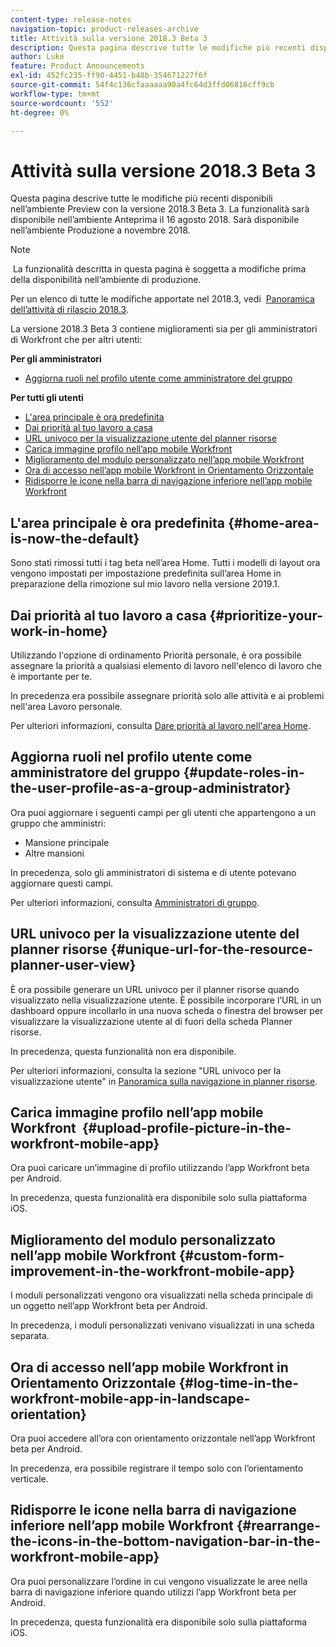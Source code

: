 ```yaml
---
content-type: release-notes
navigation-topic: product-releases-archive
title: Attività sulla versione 2018.3 Beta 3
description: Questa pagina descrive tutte le modifiche più recenti disponibili nell’ambiente Preview con la versione 2018.3 Beta 3. La funzionalità sarà disponibile nell’ambiente Anteprima il 16 agosto 2018. Sarà disponibile nell’ambiente Produzione a novembre 2018.
author: Luke
feature: Product Announcements
exl-id: 452fc235-ff90-4451-b48b-354671227f6f
source-git-commit: 54f4c136cfaaaaaa90a4fc64d3ffd06816cff9cb
workflow-type: tm+mt
source-wordcount: '552'
ht-degree: 0%

---
```


# Attività sulla versione 2018.3 Beta 3

Questa pagina descrive tutte le modifiche più recenti disponibili nell’ambiente Preview con la versione 2018.3 Beta 3. La funzionalità sarà disponibile nell’ambiente Anteprima il 16 agosto 2018. Sarà disponibile nell’ambiente Produzione a novembre 2018.

>[!NOTE]
>
> La funzionalità descritta in questa pagina è soggetta a modifiche prima della disponibilità nell’ambiente di produzione.

Per un elenco di tutte le modifiche apportate nel 2018.3, vedi  [Panoramica dell’attività di rilascio 2018.3](../../../../product-announcements/product-releases/quarterly-release-archive/2018.3-release-activity/2018.3-release-activity-overview.md).

La versione 2018.3 Beta 3 contiene miglioramenti sia per gli amministratori di Workfront che per altri utenti:

**Per gli amministratori**

* [Aggiorna ruoli nel profilo utente come amministratore del gruppo](#update-roles-in-the-user-profile-as-a-group-administrator)

**Per tutti gli utenti**

* [L&#39;area principale è ora predefinita](#home-area-is-now-the-default)
* [Dai priorità al tuo lavoro a casa](#prioritize-your-work-in-home)
* [URL univoco per la visualizzazione utente del planner risorse](#unique-url-for-the-resource-planner-user-view)
* [Carica immagine profilo nell’app mobile Workfront](#upload-profile-picture-in-the-workfront-mobile-app) 
* [Miglioramento del modulo personalizzato nell’app mobile Workfront](#custom-form-improvement-in-the-workfront-mobile-app)
* [Ora di accesso nell’app mobile Workfront in Orientamento Orizzontale](#log-time-in-the-workfront-mobile-app-in-landscape-orientation)
* [Ridisporre le icone nella barra di navigazione inferiore nell’app mobile Workfront](#rearrange-the-icons-in-the-bottom-navigation-bar-in-the-workfront-mobile-app)

## L&#39;area principale è ora predefinita {#home-area-is-now-the-default}

Sono stati rimossi tutti i tag beta nell’area Home. Tutti i modelli di layout ora vengono impostati per impostazione predefinita sull’area Home in preparazione della rimozione sul mio lavoro nella versione 2019.1.

## Dai priorità al tuo lavoro a casa {#prioritize-your-work-in-home}

Utilizzando l&#39;opzione di ordinamento Priorità personale, è ora possibile assegnare la priorità a qualsiasi elemento di lavoro nell&#39;elenco di lavoro che è importante per te.

In precedenza era possibile assegnare priorità solo alle attività e ai problemi nell&#39;area Lavoro personale.

Per ulteriori informazioni, consulta [Dare priorità al lavoro nell&#39;area Home](../../../../workfront-basics/using-home/using-the-home-area/prioritize-work-in-home.md).

## Aggiorna ruoli nel profilo utente come amministratore del gruppo {#update-roles-in-the-user-profile-as-a-group-administrator}

Ora puoi aggiornare i seguenti campi per gli utenti che appartengono a un gruppo che amministri:

* Mansione principale
* Altre mansioni

In precedenza, solo gli amministratori di sistema e di utente potevano aggiornare questi campi. 

Per ulteriori informazioni, consulta [Amministratori di gruppo](../../../../administration-and-setup/manage-groups/group-roles/group-administrators.md).

## URL univoco per la visualizzazione utente del planner risorse {#unique-url-for-the-resource-planner-user-view}

È ora possibile generare un URL univoco per il planner risorse quando visualizzato nella visualizzazione utente. È possibile incorporare l’URL in un dashboard oppure incollarlo in una nuova scheda o finestra del browser per visualizzare la visualizzazione utente al di fuori della scheda Planner risorse.

In precedenza, questa funzionalità non era disponibile.

Per ulteriori informazioni, consulta la sezione &quot;URL univoco per la visualizzazione utente&quot; in [Panoramica sulla navigazione in planner risorse](../../../../resource-mgmt/resource-planning/resource-planner-navigation.md).

## Carica immagine profilo nell’app mobile Workfront  {#upload-profile-picture-in-the-workfront-mobile-app}

Ora puoi caricare un’immagine di profilo utilizzando l’app Workfront beta per Android.

In precedenza, questa funzionalità era disponibile solo sulla piattaforma iOS. 

<!--
<p data-mc-conditions="QuicksilverOrClassic.Draft mode">For more information, see .</p>
-->

## Miglioramento del modulo personalizzato nell’app mobile Workfront {#custom-form-improvement-in-the-workfront-mobile-app}

I moduli personalizzati vengono ora visualizzati nella scheda principale di un oggetto nell’app Workfront beta per Android.

In precedenza, i moduli personalizzati venivano visualizzati in una scheda separata.

<!--
<p data-mc-conditions="QuicksilverOrClassic.Draft mode">For more information, see the "Editing Custom Forms" section in .</p>
-->

## Ora di accesso nell’app mobile Workfront in Orientamento Orizzontale {#log-time-in-the-workfront-mobile-app-in-landscape-orientation}

Ora puoi accedere all’ora con orientamento orizzontale nell’app Workfront beta per Android.

In precedenza, era possibile registrare il tempo solo con l’orientamento verticale.

<!--
<p data-mc-conditions="QuicksilverOrClassic.Draft mode">For more information, see </p>
-->

## Ridisporre le icone nella barra di navigazione inferiore nell’app mobile Workfront {#rearrange-the-icons-in-the-bottom-navigation-bar-in-the-workfront-mobile-app}

Ora puoi personalizzare l’ordine in cui vengono visualizzate le aree nella barra di navigazione inferiore quando utilizzi l’app Workfront beta per Android.

In precedenza, questa funzionalità era disponibile solo sulla piattaforma iOS.

<!--
<p data-mc-conditions="QuicksilverOrClassic.Draft mode">For more information, see .</p>
-->
